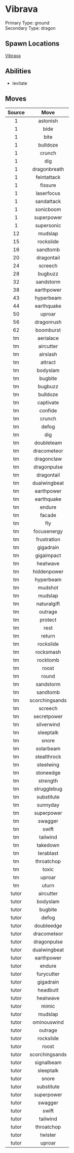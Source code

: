 # Vibrava  
Primary Type: ground  
Secondary Type: dragon  
  
## Spawn Locations  
[Vibrava](/data/spawn_presets/vibrava.md)  
  
## Abilities  
  * levitate
  
  
## Moves  
  
| Source | Move |  
|:---:|:---:|  
| 1 | astonish |  
| 1 | bide |  
| 1 | bite |  
| 1 | bulldoze |  
| 1 | crunch |  
| 1 | dig |  
| 1 | dragonbreath |  
| 1 | feintattack |  
| 1 | fissure |  
| 1 | laserfocus |  
| 1 | sandattack |  
| 1 | sonicboom |  
| 1 | superpower |  
| 1 | supersonic |  
| 12 | mudslap |  
| 15 | rockslide |  
| 16 | sandtomb |  
| 20 | dragontail |  
| 24 | screech |  
| 28 | bugbuzz |  
| 32 | sandstorm |  
| 38 | earthpower |  
| 43 | hyperbeam |  
| 44 | earthquake |  
| 50 | uproar |  
| 56 | dragonrush |  
| 62 | boomburst |  
| tm | aerialace |  
| tm | aircutter |  
| tm | airslash |  
| tm | attract |  
| tm | bodyslam |  
| tm | bugbite |  
| tm | bugbuzz |  
| tm | bulldoze |  
| tm | captivate |  
| tm | confide |  
| tm | crunch |  
| tm | defog |  
| tm | dig |  
| tm | doubleteam |  
| tm | dracometeor |  
| tm | dragonclaw |  
| tm | dragonpulse |  
| tm | dragontail |  
| tm | dualwingbeat |  
| tm | earthpower |  
| tm | earthquake |  
| tm | endure |  
| tm | facade |  
| tm | fly |  
| tm | focusenergy |  
| tm | frustration |  
| tm | gigadrain |  
| tm | gigaimpact |  
| tm | heatwave |  
| tm | hiddenpower |  
| tm | hyperbeam |  
| tm | mudshot |  
| tm | mudslap |  
| tm | naturalgift |  
| tm | outrage |  
| tm | protect |  
| tm | rest |  
| tm | return |  
| tm | rockslide |  
| tm | rocksmash |  
| tm | rocktomb |  
| tm | roost |  
| tm | round |  
| tm | sandstorm |  
| tm | sandtomb |  
| tm | scorchingsands |  
| tm | screech |  
| tm | secretpower |  
| tm | silverwind |  
| tm | sleeptalk |  
| tm | snore |  
| tm | solarbeam |  
| tm | stealthrock |  
| tm | steelwing |  
| tm | stoneedge |  
| tm | strength |  
| tm | strugglebug |  
| tm | substitute |  
| tm | sunnyday |  
| tm | superpower |  
| tm | swagger |  
| tm | swift |  
| tm | tailwind |  
| tm | takedown |  
| tm | terablast |  
| tm | throatchop |  
| tm | toxic |  
| tm | uproar |  
| tm | uturn |  
| tutor | aircutter |  
| tutor | bodyslam |  
| tutor | bugbite |  
| tutor | defog |  
| tutor | doubleedge |  
| tutor | dracometeor |  
| tutor | dragonpulse |  
| tutor | dualwingbeat |  
| tutor | earthpower |  
| tutor | endure |  
| tutor | furycutter |  
| tutor | gigadrain |  
| tutor | headbutt |  
| tutor | heatwave |  
| tutor | mimic |  
| tutor | mudslap |  
| tutor | ominouswind |  
| tutor | outrage |  
| tutor | rockslide |  
| tutor | roost |  
| tutor | scorchingsands |  
| tutor | signalbeam |  
| tutor | sleeptalk |  
| tutor | snore |  
| tutor | substitute |  
| tutor | superpower |  
| tutor | swagger |  
| tutor | swift |  
| tutor | tailwind |  
| tutor | throatchop |  
| tutor | twister |  
| tutor | uproar |  
  
